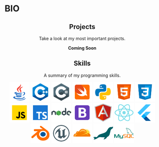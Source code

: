 # BIO

<h2 align="center">Projects</h2>
<p align="center">Take a look at my most important projects.</p>
<p align="center"><b>Coming Soon</b></p>

<h2 align="center">Skills</h2>
<p align="center">A summary of my programming skills.</p>

<p align="center">
<img src='https://raw.githubusercontent.com/Nukecraft5419/Nukecraft5419/master/skills/java.png' height='64px'/>
<img src='https://raw.githubusercontent.com/Nukecraft5419/Nukecraft5419/master/skills/c++.png' height='64px'/>
<img src='https://raw.githubusercontent.com/Nukecraft5419/Nukecraft5419/master/skills/c-sharp.png' height='64px'/>
<img src='https://raw.githubusercontent.com/Nukecraft5419/Nukecraft5419/master/skills/swift.png' height='64px'/>
<img src='https://raw.githubusercontent.com/Nukecraft5419/Nukecraft5419/master/skills/python.png' height='64px'/>
<img src='https://raw.githubusercontent.com/Nukecraft5419/Nukecraft5419/master/skills/html.png' height='64px'/>
<img src='https://raw.githubusercontent.com/Nukecraft5419/Nukecraft5419/master/skills/css3.png' height='64px'/>
<img src='https://raw.githubusercontent.com/Nukecraft5419/Nukecraft5419/master/skills/javascript.png' height='64px'/>
<img src='https://raw.githubusercontent.com/Nukecraft5419/Nukecraft5419/master/skills/typescript.png' height='64px'/>
<img src='https://raw.githubusercontent.com/Nukecraft5419/Nukecraft5419/master/skills/nodejs.png' height='64px'/>
<img src='https://raw.githubusercontent.com/Nukecraft5419/Nukecraft5419/master/skills/bootstrap.png' height='64px'/>
<img src='https://raw.githubusercontent.com/Nukecraft5419/Nukecraft5419/master/skills/angularjs.png' height='64px'/>
<img src='https://raw.githubusercontent.com/Nukecraft5419/Nukecraft5419/master/skills/react.png' height='64px'/>
<img src='https://raw.githubusercontent.com/Nukecraft5419/Nukecraft5419/master/skills/flutter.png' height='64px'/>
<img src='https://raw.githubusercontent.com/Nukecraft5419/Nukecraft5419/master/skills/blender.png' height='64px'/>
<img src='https://raw.githubusercontent.com/Nukecraft5419/Nukecraft5419/master/skills/unreal-engine.png' height='64px'/>
<img src='https://raw.githubusercontent.com/Nukecraft5419/Nukecraft5419/master/skills/cloudflare.png' height='64px'/>
<img src='https://raw.githubusercontent.com/Nukecraft5419/Nukecraft5419/master/skills/mariadb.png' height='64px'/>
<img src='https://raw.githubusercontent.com/Nukecraft5419/Nukecraft5419/master/skills/mysql.png' height='64px'/>
</p>
